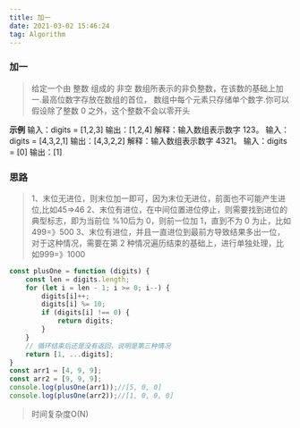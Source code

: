 ```yaml
---
title: 加一
date: 2021-03-02 15:46:24
tag: Algorithm
---
```


### 加一

>给定一个由 整数 组成的 非空 数组所表示的非负整数，在该数的基础上加一.最高位数字存放在数组的首位， 数组中每个元素只存储单个数字.你可以假设除了整数 0 之外，这个整数不会以零开头

**示例**
输入：digits = [1,2,3]
输出：[1,2,4]
解释：输入数组表示数字 123。
输入：digits = [4,3,2,1]
输出：[4,3,2,2]
解释：输入数组表示数字 4321。
输入：digits = [0]
输出：[1]

### 思路
>1、末位无进位，则末位加一即可，因为末位无进位，前面也不可能产生进位,比如45=>46
>2、末位有进位，在中间位置进位停止，则需要找到进位的典型标志，即为当前位 %10后为 0，则前一位加 1，直到不为 0 为止，比如499=》500
>3、末位有进位，并且一直进位到最前方导致结果多出一位，对于这种情况，需要在第 2 种情况遍历结束的基础上，进行单独处理，比如999=》1000

```js
const plusOne = function (digits) {
    const len = digits.length;
    for (let i = len - 1; i >= 0; i--) {
        digits[i]++;
        digits[i] %= 10;
        if (digits[i] !== 0) {
            return digits;
        }
    }
    // 循环结束后还是没有返回，说明是第三种情况
    return [1, ...digits];
}
const arr1 = [4, 9, 9];
const arr2 = [9, 9, 9];
console.log(plusOne(arr1));//[5, 0, 0]
console.log(plusOne(arr2));//[1, 0, 0, 0]
```
>时间复杂度O(N)